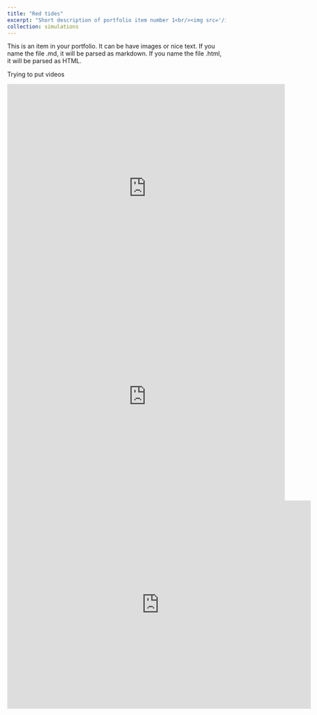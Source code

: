 ```yaml
---
title: "Red tides"
excerpt: "Short description of portfolio item number 1<br/><img src='/images/500x300.png'>"
collection: simulations
---
```



This is an item in your portfolio. It can be have images or nice text. If you name the file .md, it will be parsed as markdown. If you name the file .html, it will be parsed as HTML. 


Trying to put videos

<iframe
  width="640"
  height="480"
  src="https://youtube.com/embed/duQKcOU56LQ"
  frameborder="0"
  allow="autoplay; encrypted-media"
  allowfullscreen
>
</iframe>

<iframe
  width="640"
  height="480"
  src="https://youtube.com/embed/GKTavEOfMZ4"
  frameborder="0"
  allow="autoplay; encrypted-media"
  allowfullscreen
>
</iframe>

<div class="embed-container">
  <iframe
      src="https://youtube.com/embed/GKTavEOfMZ4"
      width="700"
      height="480"
      frameborder="0"
      allowfullscreen="true">
  </iframe>
</div>